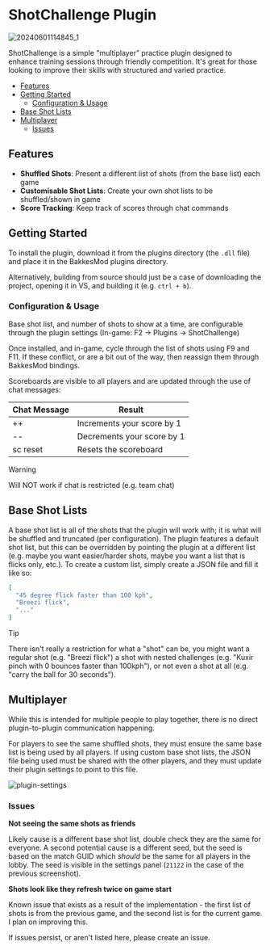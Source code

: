 # ShotChallenge Plugin

![20240601114845_1](https://github.com/Ty-R/shot-challenge/assets/2464702/4ba69ff0-e01b-4224-b60a-0234198aa151)

ShotChallenge is a simple "multiplayer" practice plugin designed to enhance training sessions through friendly competition. It's great for those looking to improve their skills with structured and varied practice.

* [Features](#features)
* [Getting Started](#getting-started)
  * [Configuration & Usage](#configuration--usage)
* [Base Shot Lists](#base-shot-lists)
* [Multiplayer](#multiplayer)
  * [Issues](#issues)

## Features

* **Shuffled Shots**: Present a different list of shots (from the base list) each game
* **Customisable Shot Lists**: Create your own shot lists to be shuffled/shown in game
* **Score Tracking**: Keep track of scores through chat commands

## Getting Started

To install the plugin, download it from the plugins directory (the `.dll` file) and place it in the BakkesMod plugins directory.

Alternatively, building from source should just be a case of downloading the project, opening it in VS, and building it (e.g. `ctrl + b`).

### Configuration & Usage

Base shot list, and number of shots to show at a time, are configurable through the plugin settings (In-game: F2 -> Plugins -> ShotChallenge)

Once installed, and in-game, cycle through the list of shots using F9 and F11. If these conflict, or are a bit out of the way, then reassign them through BakkesMod bindings.

Scoreboards are visible to all players and are updated through the use of chat messages:

| Chat Message  | Result |
| ------------- | ------------- |
| ++  | Increments your score by 1  |
| --  | Decrements your score by 1  |
| sc reset  | Resets the scoreboard  |

> [!WARNING]  
> Will NOT work if chat is restricted (e.g. team chat)

## Base Shot Lists

A base shot list is all of the shots that the plugin will work with; it is what will be shuffled and truncated (per configuration). The plugin features a default shot list, but this can be overridden by pointing the plugin at a different list (e.g. maybe you want easier/harder shots, maybe you want a list that is flicks only, etc.). To create a custom list, simply create a JSON file and fill it like so:

```json
[
  "45 degree flick faster than 100 kph",
  "Breezi flick",
  "..."
]
```

> [!TIP]
> There isn't really a restriction for what a "shot" can be, you might want a regular shot (e.g. "Breezi flick") a shot with nested challenges (e.g. "Kuxir pinch with 0 bounces faster than 100kph"), or not even a shot at all (e.g. "carry the ball for 30 seconds").

## Multiplayer

While this is intended for multiple people to play together, there is no direct plugin-to-plugin communication happening.

For players to see the same shuffled shots, they must ensure the same base list is being used by all players. If using custom base shot lists, the JSON file being used must be shared with the other players, and they must update their plugin settings to point to this file.

![plugin-settings](https://github.com/Ty-R/shot-challenge/assets/2464702/34642bef-c479-48a6-872d-b80c94cf7852)

### Issues

**Not seeing the same shots as friends**

Likely cause is a different base shot list, double check they are the same for everyone. A second potential cause is a different seed, but the seed is based on the match GUID which _should_ be the same for all players in the lobby. The seed is visible in the settings panel (`21122` in the case of the previous screenshot).

**Shots look like they refresh twice on game start**

Known issue that exists as a result of the implementation - the first list of shots is from the previous game, and the second list is for the current game. I plan on improving this.

If issues persist, or aren't listed here, please create an issue.
